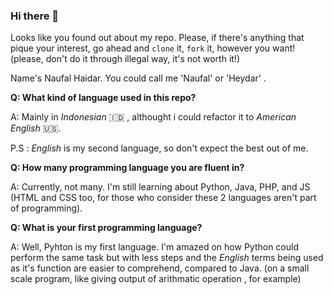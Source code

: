 ### Hi there 👋

<!--
**naufalHaidar12342/naufalHaidar12342** is a ✨ _special_ ✨ repository because its `README.md` (this file) appears on your GitHub profile.

Here are some ideas to get you started:

- 🔭 I’m currently working on ...
- 🌱 I’m currently learning ...
- 👯 I’m looking to collaborate on ...
- 🤔 I’m looking for help with ...
- 💬 Ask me about ...
- 📫 How to reach me: ...
- 😄 Pronouns: ...
- ⚡ Fun fact: ...
-->

Looks like you found out about my repo. Please, if there's anything that pique your interest, go ahead and `clone` it, `fork` it, however you want! (please, don't do it through illegal way, it's not worth it!)

Name's Naufal Haidar. You could call me 'Naufal' or 'Heydar' .


**Q: What kind of language used in this repo?**

A: Mainly in *Indonesian* 🇮🇩 , althought i could refactor it to *American English* 🇺🇸.

P.S : *English* is my second language, so don't expect the best out of me.



**Q: How many programming language you are fluent in?**

A: Currently, not many. I'm still learning about Python, Java, PHP, and JS (HTML and CSS too, for those who consider these 2 languages aren't part of programming).



**Q: What is your first programming language?**

A: Well, Pyhton is my first language. I'm amazed on how Python could perform the same task but with less steps and the *English* terms being used as it's function are easier to comprehend, compared to Java. (on a small scale program, like giving output of arithmatic operation , for example)
